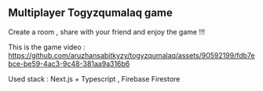 

## Multiplayer Togyzqumalaq game
Create a room , share with your friend and enjoy the game !!! 



This is the game video : 
https://github.com/aruzhansabitkyzy/togyzqumalaq/assets/90592199/fdb7ebce-be59-4ac3-9c48-381aa9a316b6

Used stack : Next.js + Typescript , Firebase Firestore
